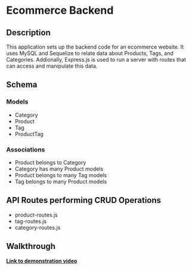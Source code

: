 # Ecommerce Backend

## Description
This application sets up the backend code for an ecommerce website. It uses MySQL and Sequelize to relate data about Products, Tags, and Categories. Addionally, Express.js is used to run a server with routes that can access and manipulate this data.

## Schema

### Models
* Category
* Product
* Tag
* ProductTag

### Associations
* Product belongs to Category
* Category has many Product models
* Product belongs to many Tag models
* Tag belongs to many Product models

## API Routes performing CRUD Operations
* product-routes.js
* tag-routes.js
* category-routes.js

## Walkthrough
[**Link to demonstration video**](https://github.com/KatyKedi/ecommerce-backend/blob/main/assets/ecommerce-backend.webm "Walkthrough video")